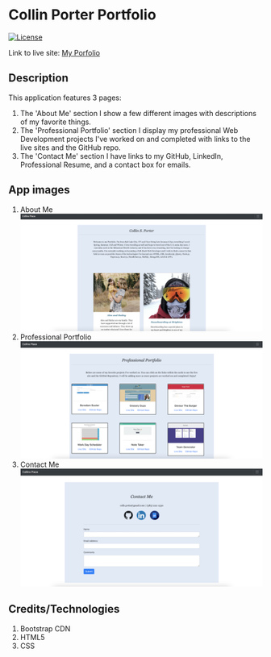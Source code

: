 # Collin Porter Portfolio

[![License](https://img.shields.io/badge/License-MIT-blue.svg)](https://opensource.org/licenses/MIT)

Link to live site: [My Porfolio](https://portercol.github.io/Collin-Porter-Portfolio/)

## Description

This application features 3 pages:
1. The 'About Me' section I show a few different images with descriptions of my favorite things.
2. The 'Professional Portfolio' section I display my professional Web Development projects I've worked on and completed with links to the live sites and the GitHub repo. 
3. The 'Contact Me' section I have links to my GitHub, LinkedIn, Professional Resume, and a contact box for emails.

## App images
1. About Me
![Collin Porter Portfolio](images/aboutMe.png)
2. Professional Portfolio
![Collin Porter Portfolio](images/portfolio.png)
3. Contact Me
![Collin Porter Portfolio](images/contactMe.png)


## Credits/Technologies

1. Bootstrap CDN
2. HTML5
3. CSS